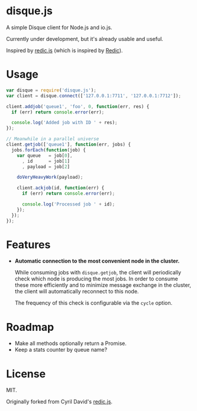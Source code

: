 # disque.js

A simple Disque client for Node.js and io.js.

Currently under development, but it's already usable and useful.

Inspired by [redic.js](https://github.com/cyx/redic.js) (which is inspired
by [Redic](https://github.com/amakawa/redic)).

# Usage

```javascript
var disque = require('disque.js');
var client = disque.connect(['127.0.0.1:7711', '127.0.0.1:7712']);

client.addjob('queue1', 'foo', 0, function(err, res) {
  if (err) return console.error(err);

  console.log('Added job with ID ' + res);
});

// Meanwhile in a parallel universe
client.getjob(['queue1'], function(err, jobs) {
  jobs.forEach(function(job) {
    var queue   = job[0],
      , id      = job[1]
      , payload = job[2]

    doVeryHeavyWork(payload);

    client.ackjob(id, function(err) {
      if (err) return console.error(err);

      console.log('Processed job ' + id);
    });
  });
});
```

# Features

- **Automatic connection to the most convenient node in the cluster.**

  While consuming jobs with `disque.getjob`, the client will periodically
  check which node is producing the most jobs. In order to consume these more
  efficiently and to minimize message exchange in the cluster, the client will
  automatically reconnect to this node.

  The frequency of this check is configurable via the `cycle` option.

# Roadmap

- Make all methods optionally return a Promise.
- Keep a stats counter by queue name?

# License

MIT.

Originally forked from Cyril David's [redic.js](https://github.com/cyx/redic.js).
